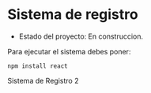 <h1> Sistema de registro</h1> 

- Estado del proyecto: En construccion.

Para ejecutar el sistema debes poner:

```npm install react```

Sistema de Registro 2
